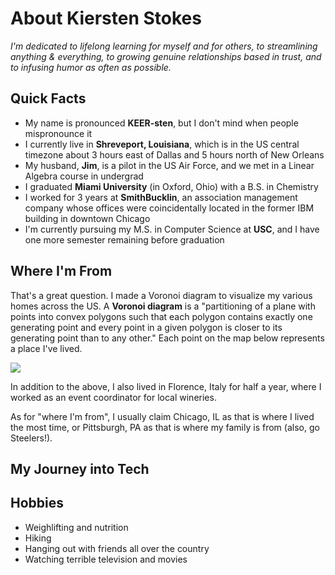 # About Kiersten Stokes


*I'm dedicated to lifelong learning for myself and for others, to streamlining anything & everything, to growing genuine relationships based in trust, and to infusing humor as often as possible.*

## Quick Facts
- My name is pronounced **KEER-sten**, but I don't mind when people mispronounce it
- I currently live in **Shreveport, Louisiana**, which is in the US central timezone about 3 hours east of Dallas and 5 hours north of New Orleans
- My husband, **Jim**, is a pilot in the US Air Force, and we met in a Linear Algebra course in undergrad
- I graduated **Miami University** (in Oxford, Ohio) with a B.S. in Chemistry 
- I worked for 3 years at **SmithBucklin**, an association management company whose offices were coincidentally located in the former IBM building in downtown Chicago
- I'm currently pursuing my M.S. in Computer Science at **USC**, and I have one more semester remaining before graduation


## Where I'm From

That's a great question. I made a Voronoi diagram to visualize my various homes across the US. A **Voronoi diagram** is a "partitioning of a plane with points into convex polygons such that each polygon contains exactly one generating point and every point in a given polygon is closer to its generating point than to any other." Each point on the map below represents a place I've lived.

![](https://github.com/kstokes1219/ibm-personal-collage/blob/master/images/voronoi.PNG)

In addition to the above, I also lived in Florence, Italy for half a year, where I worked as an event coordinator for local wineries.

As for "where I'm from", I usually claim Chicago, IL as that is where I lived the most time, or Pittsburgh, PA as that is where my family is from (also, go Steelers!).

## My Journey into Tech



## Hobbies
- Weighlifting and nutrition
- Hiking
- Hanging out with friends all over the country
- Watching terrible television and movies

